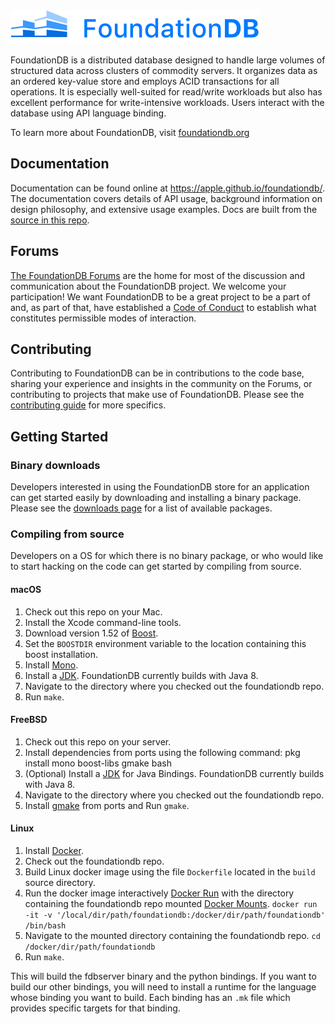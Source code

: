 <img alt="FoundationDB logo" src="documentation/FDB_logo.png?raw=true" width="400">

FoundationDB is a distributed database designed to handle large volumes of structured data across clusters of commodity servers. It organizes data as an ordered key-value store and employs ACID transactions for all operations. It is especially well-suited for read/write workloads but also has excellent performance for write-intensive workloads. Users interact with the database using API language binding.

To learn more about FoundationDB, visit [foundationdb.org](https://www.foundationdb.org/)

## Documentation

Documentation can be found online at <https://apple.github.io/foundationdb/>. The documentation covers details of API usage, background information on design philosophy, and extensive usage examples. Docs are built from the [source in this repo](documentation/sphinx/source).

## Forums

[The FoundationDB Forums](https://forums.foundationdb.org/) are the home for most of the discussion and communication about the FoundationDB project. We welcome your participation!  We want FoundationDB to be a great project to be a part of and, as part of that, have established a [Code of Conduct](CODE_OF_CONDUCT.md) to establish what constitutes permissible modes of interaction.

## Contributing

Contributing to FoundationDB can be in contributions to the code base, sharing your experience and insights in the community on the Forums, or contributing to projects that make use of FoundationDB. Please see the [contributing guide](CONTRIBUTING.md) for more specifics.

## Getting Started

### Binary downloads

Developers interested in using the FoundationDB store for an application can get started easily by downloading and installing a binary package. Please see the [downloads page](https://www.foundationdb.org/download/) for a list of available packages.


### Compiling from source

Developers on a OS for which there is no binary package, or who would like to start hacking on the code can get started by compiling from source.

#### macOS

1. Check out this repo on your Mac.
1. Install the Xcode command-line tools.
1. Download version 1.52 of [Boost](https://sourceforge.net/projects/boost/files/boost/1.52.0/).
1. Set the `BOOSTDIR` environment variable to the location containing this boost installation.
1. Install [Mono](http://www.mono-project.com/download/stable/).
1. Install a [JDK](http://www.oracle.com/technetwork/java/javase/downloads/index.html). FoundationDB currently builds with Java 8.
1. Navigate to the directory where you checked out the foundationdb repo.
1. Run `make`.

#### FreeBSD

1. Check out this repo on your server.
1. Install dependencies from ports using the following command: pkg install mono boost-libs gmake bash
1. (Optional) Install a [JDK](https://www.freshports.org/java/openjdk8/) for Java Bindings. FoundationDB currently builds with Java 8.
1. Navigate to the directory where you checked out the foundationdb repo.
1. Install [gmake](https://www.freshports.org/devel/gmake/) from ports and Run `gmake`.

#### Linux

1. Install [Docker](https://www.docker.com/).
1. Check out the foundationdb repo.
1. Build Linux docker image using the file `Dockerfile` located in the `build` source directory.
1. Run the docker image interactively [Docker Run](https://docs.docker.com/engine/reference/run/#general-form) with the directory containing the foundationdb repo mounted [Docker Mounts](https://docs.docker.com/storage/volumes/).
`docker run -it -v '/local/dir/path/foundationdb:/docker/dir/path/foundationdb' /bin/bash`
1. Navigate to the mounted directory containing the foundationdb repo.
`cd /docker/dir/path/foundationdb`
1. Run `make`.

This will build the fdbserver binary and the python bindings. If you want to build our other bindings, you will need to install a runtime for the language whose binding you want to build. Each binding has an `.mk` file which provides specific targets for that binding.
